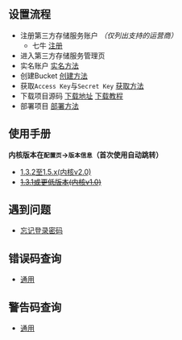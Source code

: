 ## 设置流程

- 注册第三方存储服务账户 *（仅列出支持的运营商）*
  - 七牛 [注册](http://portal.qiniu.com/signup?code=3lgquci2quafm)
- 进入第三方存储服务管理页
- 实名账户 [实名方法](./realNameReg.md)
- 创建Bucket [创建方法](./createBkt.md)
- 获取`Access Key`与`Secret Key` [获取方法](./getKey.md)
- 下载项目源码 [下载地址](https://github.com/jokin1999/PrivacyCloud/releases) [下载教程](./manual/getProject.md)
- 部署项目 [部署方法](./uploadProject.md)

## 使用手册

**内核版本在`配置页`->`版本信息`（首次使用自动跳转）**

- [1.3.2至1.5.x(内核v2.0)](./core_2_0_x.md)
- [~~1.3.1或更低版本(内核v1.0)~~](./_core_1_0_0.md)

## 遇到问题

- [忘记登录密码](./forgetAuthPW.md)

## 错误码查询

- [通用](./ecode.md)

## 警告码查询

- [通用](./acode.md)
